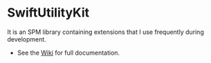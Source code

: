 # SwiftUtilityKit

It is an SPM library containing extensions that I use frequently during development.
- See the [Wiki](https://github.com/emrahturan/SwiftUtilityKit/wiki) for full documentation.
